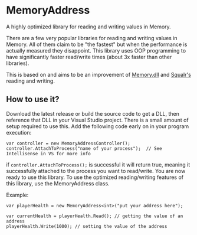 # MemoryAddress
A highly optimized library for reading and writing values in Memory. 

There are a few very popular libraries for reading and writing values in Memory. All of them claim to be "the fastest" but when the performance is actually measured they disappoint. This library uses OOP programming to have significantly faster read/write times (about 3x faster than other libraries).

This is based on and aims to be an improvement of [Memory.dll](https://github.com/erfg12/memory.dll) and [Squalr's](https://github.com/Squalr/Squalr) reading and writing.

## How to use it?
Download the latest release or build the source code to get a DLL, then reference that DLL in your Visual Studio project. There is a small amount of setup required to use this. Add the following code early on in your program execution:

```
var controller = new MemoryAddressController();
controller.AttachToProcess("name of your process");  // See Intellisense in VS for more info
```

if ``controller.AttachToProcess();`` is successful it will return true, meaning it successfully attached to the process you want to read/write. You are now ready to use this library. To use the optimized reading/writing features of this library, use the MemoryAddress class. 

Example:
```
var playerHealth = new MemoryAddress<int>("put your address here");

var currentHealth = playerHealth.Read(); // getting the value of an address
playerHealth.Write(1000); // setting the value of the address
```
